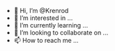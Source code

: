 - 👋 Hi, I’m @Krenrod
- 👀 I’m interested in ...
- 🌱 I’m currently learning ...
- 💞️ I’m looking to collaborate on ...
- 📫 How to reach me ...

<!---
Krenrod/Krenrod is a ✨ special ✨ repository because its `README.md` (this file) appears on your GitHub profile.
You can click the Preview link to take a look at your changes.
--->
